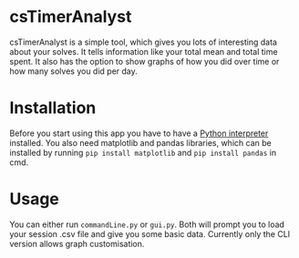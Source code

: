 # csTimerAnalyst
csTimerAnalyst is a simple tool, which gives you lots of interesting data about your solves. It tells information like your total mean and total time spent. It also has the option to show graphs of how you did over time or how many solves you did per day.

# Installation
Before you start using this app you have to have a [Python interpreter](https://www.python.org/downloads/) installed. You also need matplotlib and pandas libraries, which can be installed by running `pip install matplotlib` and `pip install pandas` in cmd. 

# Usage
You can either run `commandLine.py` or `gui.py`. Both will prompt you to load your session .csv file and give you some basic data. Currently only the CLI version allows graph customisation.
